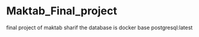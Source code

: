 # Maktab_Final_project
final project of maktab sharif
the database is docker base postgresql:latest
